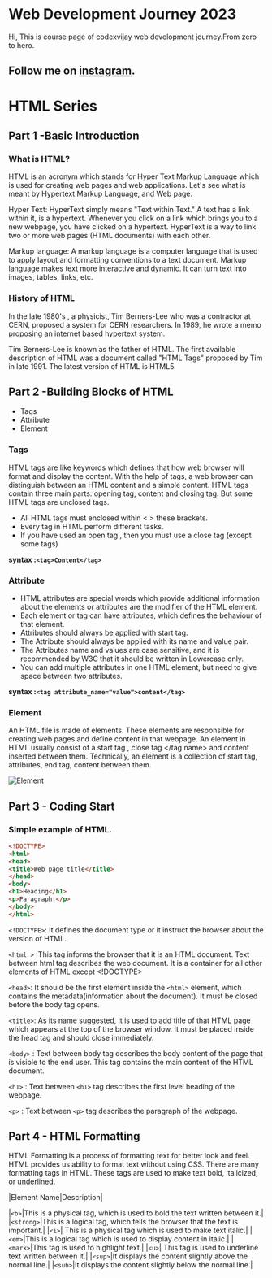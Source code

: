 # Web Development Journey 2023
Hi, This is course page of codexvijay web development journey.From zero to hero.
## Follow me on [instagram](https://www.instagram.com/codexvijay).

# HTML Series

## Part 1 -Basic Introduction
### What is HTML?
HTML is an acronym which stands for Hyper Text Markup Language which is used for creating web pages and web applications. Let's see what is meant by Hypertext Markup Language, and Web page.

Hyper Text: HyperText simply means "Text within Text." A text has a link within it, is a hypertext. Whenever you click on a link which brings you to a new webpage, you have clicked on a hypertext. HyperText is a way to link two or more web pages (HTML documents) with each other.

Markup language: A markup language is a computer language that is used to apply layout and formatting conventions to a text document. Markup language makes text more interactive and dynamic. It can turn text into images, tables, links, etc.

### History of HTML
In the late 1980's , a physicist, Tim Berners-Lee who was a contractor at CERN, proposed a system for CERN researchers. In 1989, he wrote a memo proposing an internet based hypertext system.

Tim Berners-Lee is known as the father of HTML. The first available description of HTML was a document called "HTML Tags" proposed by Tim in late 1991. The latest version of HTML is HTML5.

## Part 2 -Building Blocks of HTML
* Tags
* Attribute
* Element

### Tags
HTML tags are like keywords which defines that how web browser will format and display the content. With the help of tags, a web browser can distinguish between an HTML content and a simple content. HTML tags contain three main parts: opening tag, content and closing tag. But some HTML tags are unclosed tags.

* All HTML tags must enclosed within < > these brackets.
* Every tag in HTML perform different tasks.
* If you have used an open tag <tag>, then you must use a close tag </tag> (except some tags)

**syntax :`<tag>Content</tag>`**

### Attribute
* HTML attributes are special words which provide additional information about the elements or attributes are the modifier of the HTML element.
* Each element or tag can have attributes, which defines the behaviour of that element.
* Attributes should always be applied with start tag.
* The Attribute should always be applied with its name and value pair.
* The Attributes name and values are case sensitive, and it is recommended by W3C that it should be written in Lowercase only.
* You can add multiple attributes in one HTML element, but need to give space between two attributes.

**syntax :`<tag attribute_name="value">content</tag>`**

### Element
An HTML file is made of elements. These elements are responsible for creating web pages and define content in that webpage. An element in HTML usually consist of a start tag <tag name>, close tag </tag name> and content inserted between them. Technically, an element is a collection of start tag, attributes, end tag, content between them.

![Element](https://static.javatpoint.com/htmlpages/images/html-building-blocks.png)

## Part 3 - Coding Start

### Simple example of HTML.
```html
<!DOCTYPE>  
<html>  
<head>  
<title>Web page title</title>  
</head>  
<body>  
<h1>Heading</h1>  
<p>Paragraph.</p>  
</body>  
</html>
```
`<!DOCTYPE>`: It defines the document type or it instruct the browser about the version of HTML.

`<html >` :This tag informs the browser that it is an HTML document. Text between html tag describes the web document. It is a container for all other elements of HTML except <!DOCTYPE>

`<head>`: It should be the first element inside the `<html>` element, which contains the metadata(information about the document). It must be closed before the body tag opens.

`<title>`: As its name suggested, it is used to add title of that HTML page which appears at the top of the browser window. It must be placed inside the head tag and should close immediately.

`<body>` : Text between body tag describes the body content of the page that is visible to the end user. This tag contains the main content of the HTML document.

`<h1>` : Text between `<h1>` tag describes the first level heading of the webpage.

`<p>` : Text between `<p>` tag describes the paragraph of the webpage.

## Part 4 - HTML Formatting

HTML Formatting is a process of formatting text for better look and feel. HTML provides us ability to format text without using CSS. There are many formatting tags in HTML. These tags are used to make text bold, italicized, or underlined. 

|Element Name|Description|

|`<b>`|This is a physical tag, which is used to bold the text written between it.|
|`<strong>`|This is a logical tag, which tells the browser that the text is important.|
|`<i>`|	This is a physical tag which is used to make text italic.|
|`<em>`|This is a logical tag which is used to display content in italic.|
|`<mark>`|This tag is used to highlight text.|
|`<u>`|	This tag is used to underline text written between it.|
|`<sup>`|It displays the content slightly above the normal line.|
|`<sub>`|It displays the content slightly below the normal line.|
